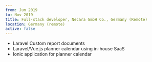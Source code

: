 ```yaml
---
from: Jun 2019
to: Nov 2019
title: Full-stack developer, Necara GmbH Co., Germany (Remote)
location: Germany (remote)
active: false
---
```


* Laravel Custom report documents
* Laravel/Vue.js planner calendar using in-house SaaS
* Ionic application for planner calendar

